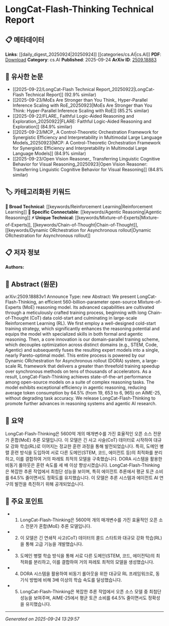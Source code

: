 <!-- KEYWORD_LINKING_METADATA:
{
  "processed_timestamp": "2025-09-24T13:29:57.566935",
  "vocabulary_version": "1.0",
  "selected_keywords": [
    "Mixture-of-Experts",
    "Chain-of-Thought",
    "Reinforcement Learning",
    "Dynamic ORchestration for Asynchronous rollout",
    "Agentic Reasoning"
  ],
  "rejected_keywords": [],
  "similarity_scores": {
    "Mixture-of-Experts": 0.78,
    "Chain-of-Thought": 0.77,
    "Reinforcement Learning": 0.8,
    "Dynamic ORchestration for Asynchronous rollout": 0.79,
    "Agentic Reasoning": 0.76
  },
  "extraction_method": "AI_prompt_based",
  "budget_applied": true,
  "candidates_json": {
    "candidates": [
      {
        "surface": "Mixture-of-Experts",
        "canonical": "Mixture-of-Experts",
        "aliases": [
          "MoE"
        ],
        "category": "unique_technical",
        "rationale": "Mixture-of-Experts is a specialized model architecture that enhances reasoning capabilities, providing unique insights into model design.",
        "novelty_score": 0.75,
        "connectivity_score": 0.68,
        "specificity_score": 0.82,
        "link_intent_score": 0.78
      },
      {
        "surface": "Chain-of-Thought",
        "canonical": "Chain-of-Thought",
        "aliases": [
          "CoT"
        ],
        "category": "unique_technical",
        "rationale": "Chain-of-Thought is a novel training approach that significantly impacts reasoning models, offering a unique perspective on cognitive processes.",
        "novelty_score": 0.7,
        "connectivity_score": 0.65,
        "specificity_score": 0.8,
        "link_intent_score": 0.77
      },
      {
        "surface": "Reinforcement Learning",
        "canonical": "Reinforcement Learning",
        "aliases": [
          "RL"
        ],
        "category": "broad_technical",
        "rationale": "Reinforcement Learning is a foundational technique in AI, crucial for understanding the training dynamics of reasoning models.",
        "novelty_score": 0.4,
        "connectivity_score": 0.85,
        "specificity_score": 0.6,
        "link_intent_score": 0.8
      },
      {
        "surface": "Dynamic ORchestration for Asynchronous rollout",
        "canonical": "Dynamic ORchestration for Asynchronous rollout",
        "aliases": [
          "DORA"
        ],
        "category": "unique_technical",
        "rationale": "DORA is a unique framework that significantly accelerates training, providing a novel approach to model optimization.",
        "novelty_score": 0.8,
        "connectivity_score": 0.7,
        "specificity_score": 0.85,
        "link_intent_score": 0.79
      },
      {
        "surface": "Agentic Reasoning",
        "canonical": "Agentic Reasoning",
        "aliases": [],
        "category": "specific_connectable",
        "rationale": "Agentic Reasoning is a specific reasoning type that enhances model efficiency, relevant for linking to cognitive AI research.",
        "novelty_score": 0.65,
        "connectivity_score": 0.75,
        "specificity_score": 0.78,
        "link_intent_score": 0.76
      }
    ],
    "ban_list_suggestions": [
      "training process",
      "state-of-the-art performance"
    ]
  },
  "decisions": [
    {
      "candidate_surface": "Mixture-of-Experts",
      "resolved_canonical": "Mixture-of-Experts",
      "decision": "linked",
      "scores": {
        "novelty": 0.75,
        "connectivity": 0.68,
        "specificity": 0.82,
        "link_intent": 0.78
      }
    },
    {
      "candidate_surface": "Chain-of-Thought",
      "resolved_canonical": "Chain-of-Thought",
      "decision": "linked",
      "scores": {
        "novelty": 0.7,
        "connectivity": 0.65,
        "specificity": 0.8,
        "link_intent": 0.77
      }
    },
    {
      "candidate_surface": "Reinforcement Learning",
      "resolved_canonical": "Reinforcement Learning",
      "decision": "linked",
      "scores": {
        "novelty": 0.4,
        "connectivity": 0.85,
        "specificity": 0.6,
        "link_intent": 0.8
      }
    },
    {
      "candidate_surface": "Dynamic ORchestration for Asynchronous rollout",
      "resolved_canonical": "Dynamic ORchestration for Asynchronous rollout",
      "decision": "linked",
      "scores": {
        "novelty": 0.8,
        "connectivity": 0.7,
        "specificity": 0.85,
        "link_intent": 0.79
      }
    },
    {
      "candidate_surface": "Agentic Reasoning",
      "resolved_canonical": "Agentic Reasoning",
      "decision": "linked",
      "scores": {
        "novelty": 0.65,
        "connectivity": 0.75,
        "specificity": 0.78,
        "link_intent": 0.76
      }
    }
  ]
}
-->

# LongCat-Flash-Thinking Technical Report

## 📋 메타데이터

**Links**: [[daily_digest_20250924|20250924]] [[categories/cs.AI|cs.AI]]
**PDF**: [Download](https://arxiv.org/pdf/2509.18883.pdf)
**Category**: cs.AI
**Published**: 2025-09-24
**ArXiv ID**: [2509.18883](https://arxiv.org/abs/2509.18883)

## 🔗 유사한 논문
- [[2025-09-22/LongCat-Flash Technical Report_20250922|LongCat-Flash Technical Report]] (92.9% similar)
- [[2025-09-23/MoEs Are Stronger than You Think_ Hyper-Parallel Inference Scaling with RoE_20250923|MoEs Are Stronger than You Think: Hyper-Parallel Inference Scaling with RoE]] (85.2% similar)
- [[2025-09-22/FLARE_ Faithful Logic-Aided Reasoning and Exploration_20250922|FLARE: Faithful Logic-Aided Reasoning and Exploration]] (84.9% similar)
- [[2025-09-23/MCP_ A Control-Theoretic Orchestration Framework for Synergistic Efficiency and Interpretability in Multimodal Large Language Models_20250923|MCP: A Control-Theoretic Orchestration Framework for Synergistic Efficiency and Interpretability in Multimodal Large Language Models]] (84.9% similar)
- [[2025-09-23/Open Vision Reasoner_ Transferring Linguistic Cognitive Behavior for Visual Reasoning_20250923|Open Vision Reasoner: Transferring Linguistic Cognitive Behavior for Visual Reasoning]] (84.8% similar)

## 🏷️ 카테고리화된 키워드
**🧠 Broad Technical**: [[keywords/Reinforcement Learning|Reinforcement Learning]]
**🔗 Specific Connectable**: [[keywords/Agentic Reasoning|Agentic Reasoning]]
**⚡ Unique Technical**: [[keywords/Mixture-of-Experts|Mixture-of-Experts]], [[keywords/Chain-of-Thought|Chain-of-Thought]], [[keywords/Dynamic ORchestration for Asynchronous rollout|Dynamic ORchestration for Asynchronous rollout]]

## 📋 저자 정보

**Authors:** 

## 📄 Abstract (원문)

arXiv:2509.18883v1 Announce Type: new 
Abstract: We present LongCat-Flash-Thinking, an efficient 560-billion-parameter open-source Mixture-of-Experts (MoE) reasoning model. Its advanced capabilities are cultivated through a meticulously crafted training process, beginning with long Chain-of-Thought (CoT) data cold-start and culminating in large-scale Reinforcement Learning (RL). We first employ a well-designed cold-start training strategy, which significantly enhances the reasoning potential and equips the model with specialized skills in both formal and agentic reasoning. Then, a core innovation is our domain-parallel training scheme, which decouples optimization across distinct domains (e.g., STEM, Code, Agentic) and subsequently fuses the resulting expert models into a single, nearly Pareto-optimal model. This entire process is powered by our Dynamic ORchestration for Asynchronous rollout (DORA) system, a large-scale RL framework that delivers a greater than threefold training speedup over synchronous methods on tens of thousands of accelerators. As a result, LongCat-Flash-Thinking achieves state-of-the-art performance among open-source models on a suite of complex reasoning tasks. The model exhibits exceptional efficiency in agentic reasoning, reducing average token consumption by 64.5% (from 19, 653 to 6, 965) on AIME-25, without degrading task accuracy. We release LongCat-Flash-Thinking to promote further advances in reasoning systems and agentic AI research.

## 📝 요약

LongCat-Flash-Thinking은 5600억 개의 매개변수를 가진 효율적인 오픈 소스 전문가 혼합(MoE) 추론 모델입니다. 이 모델은 긴 사고 사슬(CoT) 데이터로 시작하여 대규모 강화 학습(RL)로 이어지는 정교한 훈련 과정을 통해 발전되었습니다. 특히, 도메인 병렬 훈련 방식을 도입하여 서로 다른 도메인(STEM, 코드, 에이전트 등)의 최적화를 분리하고, 이를 결합하여 거의 파레토 최적의 모델을 구축했습니다. DORA 시스템을 활용한 비동기 롤아웃은 훈련 속도를 세 배 이상 향상시켰습니다. LongCat-Flash-Thinking은 복잡한 추론 작업에서 최첨단 성능을 보이며, 특히 에이전트 추론에서 평균 토큰 소비를 64.5% 줄이면서도 정확도를 유지했습니다. 이 모델은 추론 시스템과 에이전트 AI 연구의 발전을 촉진하기 위해 공개되었습니다.

## 🎯 주요 포인트

- 1. LongCat-Flash-Thinking은 5600억 개의 매개변수를 가진 효율적인 오픈 소스 전문가 혼합(MoE) 추론 모델입니다.
- 2. 이 모델은 긴 연쇄적 사고(CoT) 데이터의 콜드 스타트와 대규모 강화 학습(RL)을 통해 고급 기능을 개발했습니다.
- 3. 도메인 병렬 학습 방식을 통해 서로 다른 도메인(STEM, 코드, 에이전틱)의 최적화를 분리하고, 이를 결합하여 거의 파레토 최적의 모델을 생성했습니다.
- 4. DORA 시스템을 활용하여 비동기 롤아웃을 위한 대규모 RL 프레임워크로, 동기식 방법에 비해 3배 이상의 학습 속도를 달성했습니다.
- 5. LongCat-Flash-Thinking은 복잡한 추론 작업에서 오픈 소스 모델 중 최첨단 성능을 보여주며, AIME-25에서 평균 토큰 소비를 64.5% 줄이면서도 정확성을 유지했습니다.


---

*Generated on 2025-09-24 13:29:57*